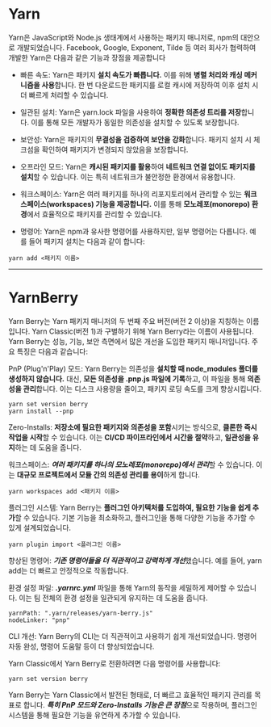 # Yarn

Yarn은 JavaScript와 Node.js 생태계에서 사용하는 패키지 매니저로, npm의 대안으로 개발되었습니다. 
Facebook, Google, Exponent, Tilde 등 여러 회사가 협력하여 개발한 Yarn은 다음과 같은 기능과 장점을 제공합니다

- 빠른 속도: Yarn은 패키지 **설치 속도가 빠릅니다.** 이를 위해 **병렬 처리와 캐싱 메커니즘을 사용**합니다. 한 번 다운로드한 패키지를 로컬 캐시에 저장하여 이후 설치 시 더 빠르게 처리할 수 있습니다.

- 일관된 설치: Yarn은 yarn.lock 파일을 사용하여 **정확한 의존성 트리를 저장**합니다. 이를 통해 모든 개발자가 동일한 의존성을 설치할 수 있도록 보장합니다.

- 보안성: Yarn은 패키지의 **무결성을 검증하여 보안을 강화**합니다. 패키지 설치 시 체크섬을 확인하여 패키지가 변경되지 않았음을 보장합니다.

- 오프라인 모드: Yarn은 **캐시된 패키지를 활용**하여 **네트워크 연결 없이도 패키지를 설치**할 수 있습니다. 이는 특히 네트워크가 불안정한 환경에서 유용합니다.

- 워크스페이스: Yarn은 여러 패키지를 하나의 리포지토리에서 관리할 수 있는 **워크스페이스(workspaces) 기능을 제공합니다.** 이를 통해 **모노레포(monorepo) 환경**에서 효율적으로 패키지를 관리할 수 있습니다.

- 명령어: Yarn은 npm과 유사한 명령어를 사용하지만, 일부 명령어는 다릅니다. 예를 들어 패키지 설치는 다음과 같이 합니다:

```node
yarn add <패키지 이름>
```



---



# YarnBerry

Yarn Berry는 Yarn 패키지 매니저의 두 번째 주요 버전(버전 2 이상)을 지칭하는 이름입니다. 
Yarn Classic(버전 1)과 구별하기 위해 Yarn Berry라는 이름이 사용됩니다. Yarn Berry는 성능, 기능, 보안 측면에서 많은 개선을 도입한 패키지 매니저입니다. 주요 특징은 다음과 같습니다:


PnP (Plug'n'Play) 모드: Yarn Berry는 의존성을 **설치할 때 node_modules 폴더를 생성하지 않습니다.** 대신, **모든 의존성을 .pnp.js 파일에 기록**하고, 이 파일을 통해 **의존성을 관리**합니다. 이는 디스크 사용량을 줄이고, 패키지 로딩 속도를 크게 향상시킵니다.

```node
yarn set version berry
yarn install --pnp

```

Zero-Installs: **저장소에 필요한 패키지와 의존성을 포함**시키는 방식으로, **클론한 즉시 작업을 시작**할 수 있습니다. 이는 **CI/CD 파이프라인에서 시간을 절약**하고, **일관성을 유지**하는 데 도움을 줍니다.


워크스페이스: ***여러 패키지를 하나의 모노레포(monorepo)에서 관리***할 수 있습니다. 이는 **대규모 프로젝트에서 모듈 간의 의존성 관리를 용이**하게 합니다.
```node
yarn workspaces add <패키지 이름>
```


플러그인 시스템: Yarn Berry는 **플러그인 아키텍처를 도입하여, 필요한 기능을 쉽게 추가**할 수 있습니다. 기본 기능을 최소화하고, 플러그인을 통해 다양한 기능을 추가할 수 있게 설계되었습니다.
```node
yarn plugin import <플러그인 이름>
```

향상된 명령어: ***기존 명령어들을 더 직관적이고 강력하게 개선***했습니다. 예를 들어, yarn add는 더 빠르고 안정적으로 작동합니다.

환경 설정 파일: ***.yarnrc.yml*** 파일을 통해 Yarn의 동작을 세밀하게 제어할 수 있습니다. 이는 팀 전체의 환경 설정을 일관되게 유지하는 데 도움을 줍니다.

```node
yarnPath: ".yarn/releases/yarn-berry.js"
nodeLinker: "pnp"
```

CLI 개선: Yarn Berry의 CLI는 더 직관적이고 사용하기 쉽게 개선되었습니다. 명령어 자동 완성, 명령어 도움말 등이 더 향상되었습니다.

Yarn Classic에서 Yarn Berry로 전환하려면 다음 명령어를 사용합니다:
```node
yarn set version berry
```

Yarn Berry는 Yarn Classic에서 발전된 형태로, 더 빠르고 효율적인 패키지 관리를 목표로 합니다. ***특히 PnP 모드와 Zero-Installs 기능은 큰 장점***으로 작용하며, 플러그인 시스템을 통해 필요한 기능을 유연하게 추가할 수 있습니다.